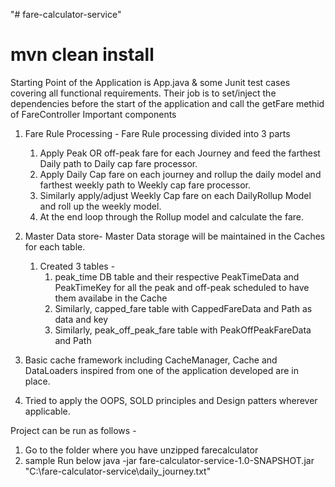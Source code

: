 "# fare-calculator-service" 
# mvn clean install
Starting Point of the Application is App.java & some Junit test cases covering all functional requirements.
Their job is to set/inject the dependencies before the start of the application and call the getFare methid of FareController
Important components

1. Fare Rule Processing - 
    Fare Rule processing divided into 3 parts 
    1. Apply Peak OR off-peak fare for each Journey and feed the farthest Daily path to Daily cap fare processor.
    2. Apply Daily Cap fare on each journey and rollup the daily model and farthest weekly path to Weekly cap fare processor.
    3. Similarly apply/adjust Weekly Cap fare on each DailyRollup Model and roll up the weekly model.
    4. At the end loop through the Rollup model and calculate the fare.
2. Master Data store- Master Data storage will be maintained in the Caches for each table.
    1. Created 3 tables -
        1. peak_time DB table and their respective PeakTimeData and PeakTimeKey for all the peak and off-peak scheduled to have them availabe in the Cache
        2. Similarly, capped_fare table with CappedFareData and Path as data and key
        2. Similarly, peak_off_peak_fare table with PeakOffPeakFareData and Path

3. Basic cache framework including CacheManager, Cache and DataLoaders inspired from one of the application developed
   are in place.
4. Tried to apply the OOPS, SOLD principles and Design patters wherever applicable.    

Project can be run as follows -
1. Go to the folder where you have unzipped farecalculator
3. sample Run below 
java -jar fare-calculator-service-1.0-SNAPSHOT.jar "C:\fare-calculator-service\daily_journey.txt"
